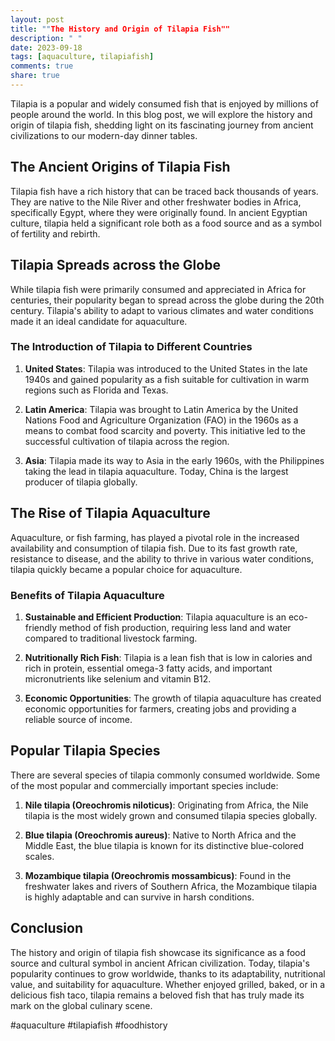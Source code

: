 ```yaml
---
layout: post
title: ""The History and Origin of Tilapia Fish""
description: " "
date: 2023-09-18
tags: [aquaculture, tilapiafish]
comments: true
share: true
---
```


Tilapia is a popular and widely consumed fish that is enjoyed by millions of people around the world. In this blog post, we will explore the history and origin of tilapia fish, shedding light on its fascinating journey from ancient civilizations to our modern-day dinner tables.

## The Ancient Origins of Tilapia Fish

Tilapia fish have a rich history that can be traced back thousands of years. They are native to the Nile River and other freshwater bodies in Africa, specifically Egypt, where they were originally found. In ancient Egyptian culture, tilapia held a significant role both as a food source and as a symbol of fertility and rebirth.

## Tilapia Spreads across the Globe

While tilapia fish were primarily consumed and appreciated in Africa for centuries, their popularity began to spread across the globe during the 20th century. Tilapia's ability to adapt to various climates and water conditions made it an ideal candidate for aquaculture.

### The Introduction of Tilapia to Different Countries

1. **United States**: Tilapia was introduced to the United States in the late 1940s and gained popularity as a fish suitable for cultivation in warm regions such as Florida and Texas.

2. **Latin America**: Tilapia was brought to Latin America by the United Nations Food and Agriculture Organization (FAO) in the 1960s as a means to combat food scarcity and poverty. This initiative led to the successful cultivation of tilapia across the region.

3. **Asia**: Tilapia made its way to Asia in the early 1960s, with the Philippines taking the lead in tilapia aquaculture. Today, China is the largest producer of tilapia globally.

## The Rise of Tilapia Aquaculture

Aquaculture, or fish farming, has played a pivotal role in the increased availability and consumption of tilapia fish. Due to its fast growth rate, resistance to disease, and the ability to thrive in various water conditions, tilapia quickly became a popular choice for aquaculture.

### Benefits of Tilapia Aquaculture

1. **Sustainable and Efficient Production**: Tilapia aquaculture is an eco-friendly method of fish production, requiring less land and water compared to traditional livestock farming.

2. **Nutritionally Rich Fish**: Tilapia is a lean fish that is low in calories and rich in protein, essential omega-3 fatty acids, and important micronutrients like selenium and vitamin B12.

3. **Economic Opportunities**: The growth of tilapia aquaculture has created economic opportunities for farmers, creating jobs and providing a reliable source of income.

## Popular Tilapia Species

There are several species of tilapia commonly consumed worldwide. Some of the most popular and commercially important species include:

1. **Nile tilapia (Oreochromis niloticus)**: Originating from Africa, the Nile tilapia is the most widely grown and consumed tilapia species globally.

2. **Blue tilapia (Oreochromis aureus)**: Native to North Africa and the Middle East, the blue tilapia is known for its distinctive blue-colored scales.

3. **Mozambique tilapia (Oreochromis mossambicus)**: Found in the freshwater lakes and rivers of Southern Africa, the Mozambique tilapia is highly adaptable and can survive in harsh conditions.

## Conclusion

The history and origin of tilapia fish showcase its significance as a food source and cultural symbol in ancient African civilization. Today, tilapia's popularity continues to grow worldwide, thanks to its adaptability, nutritional value, and suitability for aquaculture. Whether enjoyed grilled, baked, or in a delicious fish taco, tilapia remains a beloved fish that has truly made its mark on the global culinary scene.

#aquaculture #tilapiafish #foodhistory